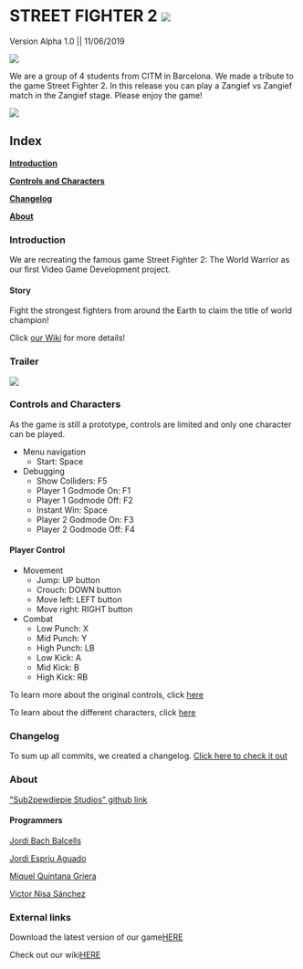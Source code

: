
# STREET FIGHTER 2 [![](https://i.gyazo.com/7f26386cdf130dbfeff42523b5645310.png)](https://github.com/LordUnicorn31/Sub2pewdiepie-Studios/wiki)
Version Alpha 1.0 || 11/06/2019

![](https://media.discordapp.net/attachments/547341598720000011/556945077692530708/Logo.png)

We are a group of 4 students from CITM in Barcelona. We made a tribute to the game Street Fighter 2. In this release you can play a Zangief vs Zangief match in the Zangief stage. Please enjoy the game!

![](https://media.discordapp.net/attachments/547341598720000011/556079167335038989/IMG-20190315-WA0001.jpg?width=767&height=384)


## Index

  [**Introduction**](./README.md#introduction)
  
  [**Controls and Characters**](./README.md#controls-and-characters)
  
  [**Changelog**](./README.md#changelog)
  
  [**About**](./README.md#about)
  
### Introduction

We are recreating the famous game Street Fighter 2: The World Warrior as our first Video Game Development project.

#### Story

Fight the strongest fighters from around the Earth to claim the title of world champion!

Click [our Wiki](https://github.com/LordUnicorn31/Sub2pewdiepie-Studios/wiki/Design#narrative-structure) for more details!

### Trailer

![](https://youtu.be/n4EKmiB_8uI)

### Controls and Characters

As the game is still a prototype, controls are limited and only one character can be played.

- Menu navigation
  - Start: Space
- Debugging
  - Show Colliders: F5
   - Player 1 Godmode On: F1
  - Player 1 Godmode Off: F2
  - Instant Win: Space
  - Player 2 Godmode On: F3
  - Player 2 Godmode Off: F4

#### Player Control
- Movement
  - Jump: UP button
  - Crouch: DOWN button
  - Move left: LEFT button
  - Move right: RIGHT button
- Combat
  - Low Punch: X
  - Mid Punch: Y
  - High Punch: LB
  - Low Kick: A
  - Mid Kick: B
  - High Kick: RB


To learn more about the original controls, click [here](https://github.com/LordUnicorn31/Sub2pewdiepie-Studios/wiki/Design#controls)

To learn about the different characters, click [here](https://github.com/LordUnicorn31/Sub2pewdiepie-Studios/wiki/Design#playable-characters)

### Changelog

To sum up all commits, we created a changelog. [Click here to check it out](./Changelog.md) 

### About

["Sub2pewdiepie Studios" github link](https://github.com/LordUnicorn31/Sub2pewdiepie-Studios)

#### Programmers

[Jordi	Bach Balcells](https://github.com/bottzo)

[Jordi Espriu Aguado](https://github.com/LordUnicorn31)

[Miquel Quintana Griera](https://github.com/Leukino)

[Victor Nisa Sánchez](https://github.com/VictorNisa)

### External links

Download the latest version of our game[HERE](https://github.com/LordUnicorn31/Sub2pewdiepie-Studios/releases)

Check out our wiki[HERE](https://github.com/LordUnicorn31/Sub2pewdiepie-Studios/wiki)

